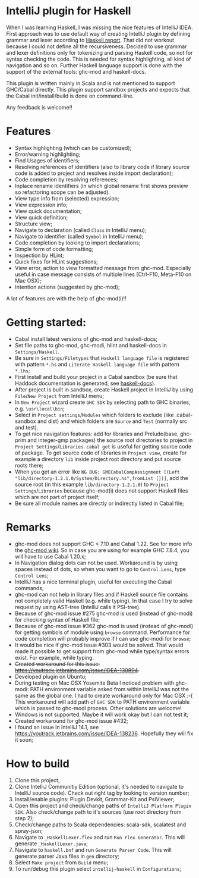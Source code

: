 # IntelliJ plugin for Haskell

When I was learning Haskell, I was missing the nice features of IntelliJ IDEA. First approach
was to use default way of creating IntelliJ plugin by defining grammar and lexer according to
[Haskell report](http://www.haskell.org/onlinereport/haskell2010/haskellch10.html). That did not workout because I could not define all 
the recursiveness. 
Decided to use grammar and lexer definitions only for tokenizing and parsing Haskell code, so not for syntax checking the code. This is needed for syntax highlighting, all kind of navigation and so on.
Further Haskell language support is done with the support of the external tools: ghc-mod and haskell-docs.

This plugin is written mainly in Scala and is not mentioned to support GHC/Cabal directly. This plugin support sandbox projects
and expects that the Cabal init/install/build is done on command-line.

Any feedback is welcome!!


# Features
- Syntax highlighting (which can be customized);
- Error/warning highlighting;
- Find Usages of identifiers;
- Resolving references of identifiers (also to library code if library source code is added to project and resolves inside import declaration);
- Code completion by resolving references;
- Inplace rename identifiers (in which global rename first shows preview so refactoring scope can be adjusted).
- View type info from (selected) expression;
- View expression info;
- View quick documentation;
- View quick definition;
- Structure view;
- Navigate to declaration (called `Class` in IntelliJ menu);
- Navigate to identifier (called `Symbol` in IntelliJ menu);
- Code completion by looking to import declarations;
- Simple form of code formatting;
- Inspection by HLint;
- Quick fixes for HLint suggestions;
- View error, action to view formatted message from ghc-mod. Especially useful in case message consists of multiple lines (Ctrl-F10, Meta-F10 on Mac OSX);
- Intention actions (suggested by ghc-mod);
            
A lot of features are with the help of ghc-mod(i)!!


# Getting started: 
- Cabal install latest versions of ghc-mod and haskell-docs;
- Set file paths to ghc-mod, ghc-modi, hlint and haskell-docs in `Settings/Haskell`.
- Be sure in `Settings/Filetypes` that `Haskell language file` is registered with pattern `*.hs` and `Literate Haskell language file` with pattern `*.lhs`; 
- First install and build your project in a Cabal sandbox (be sure that Haddock documentation is generated, see [haskell-docs](https://github.com/chrisdone/haskell-docs)). 
- After project is built in sandbox, create Haskell project in IntelliJ by using `File`/`New Project` from IntelliJ menu;
- In `New Project` wizard create `GHC SDK` by selecting path to GHC binaries, e.g. `\usr\local\bin`;
- Select in `Project settings`/`Modules` which folders to exclude (like .cabal-sandbox and dist) and which folders are `Source` and `Test` (normally src and test).
- To get nice navigation features: add for libraries and Prelude(base, ghc-prim and integer-gmp packages) the source root directories to project in `Project Settings`/`Libraries`. `cabal get` is useful for getting source code of package.
    To get source code of libraries in `Project view`, create for example a directory `lib` inside project root directory and put source roots there;
- When you get an error like `NG BUG: GMECabalCompAssignment [(Left "lib/directory-1.2.1.0/System/Directory.hs",fromList [])]`, add the source root (in this example `lib/directory-1.2.1.0`) to `Project Settings`/`Libraries` because
    ghc-mod(i) does not support Haskell files which are not part of project itself;
- Be sure all module names are directly or indirectly listed in Cabal file;

# Remarks
- ghc-mod does not support GHC < 7.10 and Cabal 1.22. See for more info the [ghc-mod wiki](https://github.com/kazu-yamamoto/ghc-mod/wiki). So in
    case you are using for example GHC 7.8.4, you will have to use Cabal 1.20.x;
- In Navigation dialog dots can not be used. Workaround is by using spaces instead of dots, so when you want to go to `Control.Lens`, type `Control Lens`;
- IntelliJ has a nice terminal plugin, useful for executing the Cabal commands;
- ghc-mod can not help in library files and if Haskell source file contains not completely valid Haskell (e.g. while typing). In that case I try to solve request by using AST-tree (IntelliJ calls it PSI-tree). 
- Because of ghc-mod issue #275 ghc-mod is used (instead of ghc-modi) for checking syntax of Haskell file;
- Because of ghc-mod issue #362 ghc-mod is used (instead of ghc-modi) for getting symbols of module using `browse` command. Performance for code completion will probably improve if I can use ghc-modi for `browse`;
- It would be nice if ghc-mod issue #303 would be solved. That would made it possible to get support from ghc-mod while type/syntax errors exist. For example, while typing.
- <del> Created workaround for this issue: https://youtrack.jetbrains.com/issue/IDEA-130894. </del>
- Developed plugin on Ubuntu;
- During testing on Mac OSX Yosemite Beta I noticed problem with ghc-modi: PATH environment variable asked from within IntelliJ was not the same as the global one. I had to create workaround only for Mac OSX :-( 
    This workaround will add path of `GHC SDK` to PATH environment variable which is passed to ghc-modi process. Other solutions are welcome!
- Windows is not supported. Maybe it will work okay but I can not test it;
- Created workaround for ghc-mod issue #432;
- I found an issue in IntelliJ 14.1, see https://youtrack.jetbrains.com/issue/IDEA-138236. Hopefully they will fix it soon;

# How to build
1. Clone this project;
1. Clone IntelliJ Communitiy Edition (optional, it's needed to navigate to IntelliJ source code). Check out right tag by looking to version number;
1. Install/enable plugins: Plugin Devkit, Grammar-Kit and PsiViewer;
1. Open this project and check/change paths of `IntelliJ Platform Plugin SDK`. Also check/change path to it's sources (use root directory from step 2);
1. Check/change paths to Scala dependencies: scala-sdk, scalatest and spray-json;
1. Navigate to `_HaskellLexer.flex` and run `Run Flex Generator`. This will generate `_HaskellLexer.java`;
1. Navigate to `haskell.bnf` and run `Generate Parser Code`. This will generate parser Java files in `gen` directory;
1. Select `Make project` from `Build` menu;
1. To run/debug this plugin select `intellij-haskell` in `Configurations`;